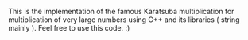 This is the implementation of the famous  Karatsuba multiplication for multiplication of very large numbers using C++ and its libraries ( string mainly ). Feel free to use this code. :)